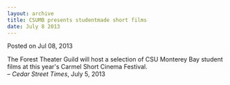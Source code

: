 ```yaml
---
layout: archive
title: CSUMB presents studentmade short films
date: July 8 2013
---
```





<span class="date">Posted on Jul 08, 2013    </span>
<p>The Forest Theater Guild will host a selection of CSU Monterey
Bay student films at this year&apos;s Carmel Short Cinema
Festival.<br>
&#x2013; <em>Cedar Street Times</em>, July 5, 2013</br></p>





